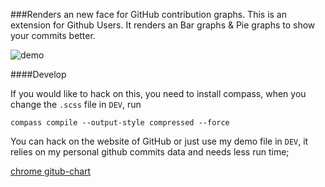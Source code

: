 ###Renders an new face for GitHub contribution graphs.
This is an extension for Github Users.
It renders an Bar graphs & Pie graphs to show your commits better.

![demo](http://static-file-pdd.oss-cn-hangzhou.aliyuncs.com/image/4-3.png)

####Develop

If you would like to hack on this, you need to install compass, when you change the ```.scss``` file in ```DEV```, run 

```
compass compile --output-style compressed --force
```
You can hack on the website of GitHub or just use my demo file in ```DEV```, it relies on my personal github commits data and needs less run time;

[chrome gitub-chart](https://chrome.google.com/webstore/detail/github-chart/apaldppjjcjgjddfobajdclccgkbkkje)
